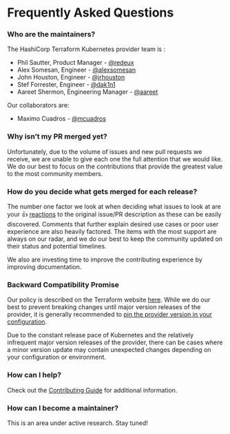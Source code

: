 # Frequently Asked Questions

### Who are the maintainers?

The HashiCorp Terraform Kubernetes provider team is :

* Phil Sautter, Product Manager - [@redeux](https://github.com/redeux)
* Alex Somesan, Engineer - [@alexsomesan](https://github.com/alexsomesan)
* John Houston, Engineer - [@jrhouston](https://github.com/jrhouston)
* Stef Forrester, Engineer - [@dak1n1](https://github.com/dak1n1)
* Aareet Shermon, Engineering Manager - [@aareet](https://github.com/aareet)

Our collaborators are:
* Maximo Cuadros - [@mcuadros](https://github.com/mcuadros)

### Why isn’t my PR merged yet?

Unfortunately, due to the volume of issues and new pull requests we receive, we are unable to give each one the full attention that we would like. We do our best to focus on the contributions that provide the greatest value to the most community members.

### How do you decide what gets merged for each release?

The number one factor we look at when deciding what issues to look at are your 👍 [reactions](https://blog.github.com/2016-03-10-add-reactions-to-pull-requests-issues-and-comments/) to the original issue/PR description as these can be easily discovered. Comments that further explain desired use cases or poor user experience are also heavily factored. The items with the most support are always on our radar, and we do our best to keep the community updated on their status and potential timelines.

We also are investing time to improve the contributing experience by improving documentation.


### Backward Compatibility Promise

Our policy is described on the Terraform website [here](https://www.terraform.io/docs/extend/best-practices/versioning.html). While we do our best to prevent breaking changes until major version releases of the provider, it is generally recommended to [pin the provider version in your configuration](https://www.terraform.io/docs/configuration/providers.html#provider-versions).

Due to the constant release pace of Kubernetes and the relatively infrequent major version releases of the provider, there can be cases where a minor version update may contain unexpected changes depending on your configuration or environment.

### How can I help?

Check out the [Contributing Guide](CONTRIBUTING.md) for additional information.

### How can I become a maintainer?

This is an area under active research. Stay tuned!
